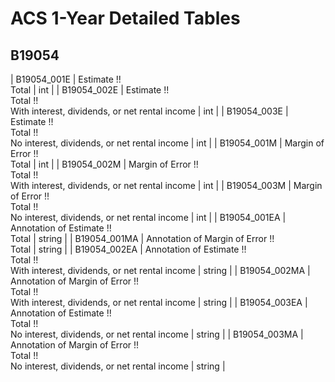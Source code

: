 # ACS 1-Year Detailed Tables

## B19054

| B19054_001E | Estimate !!<br>Total | int |
| B19054_002E | Estimate !!<br>Total !!<br>With interest, dividends, or net rental income | int |
| B19054_003E | Estimate !!<br>Total !!<br>No interest, dividends, or net rental income | int |
| B19054_001M | Margin of Error !!<br>Total | int |
| B19054_002M | Margin of Error !!<br>Total !!<br>With interest, dividends, or net rental income | int |
| B19054_003M | Margin of Error !!<br>Total !!<br>No interest, dividends, or net rental income | int |
| B19054_001EA | Annotation of Estimate !!<br>Total | string |
| B19054_001MA | Annotation of Margin of Error !!<br>Total | string |
| B19054_002EA | Annotation of Estimate !!<br>Total !!<br>With interest, dividends, or net rental income | string |
| B19054_002MA | Annotation of Margin of Error !!<br>Total !!<br>With interest, dividends, or net rental income | string |
| B19054_003EA | Annotation of Estimate !!<br>Total !!<br>No interest, dividends, or net rental income | string |
| B19054_003MA | Annotation of Margin of Error !!<br>Total !!<br>No interest, dividends, or net rental income | string |

